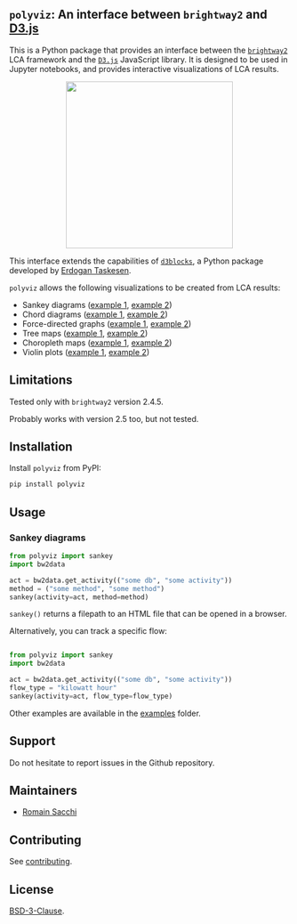 ## ``polyviz``: An interface between ``brightway2`` and [D3.js](https://d3js.org/)

This is a Python package that provides an interface between the
[`brightway2`](https://brightway.dev) LCA framework and the [`D3.js`](https://d3js.org) JavaScript library.
It is designed to be used in Jupyter notebooks, and provides
interactive visualizations of LCA results.

<div align="center">
<img src="https://github.com/romainsacchi/polyviz/raw/main/assets/chord_sample.png" height="300"/>
</div>

This interface extends the capabilities of  [``d3blocks``](https://github.com/d3blocks/d3blocks), a Python package developed
by [Erdogan Taskesen](https://github.com/erdogant).

``polyviz`` allows the following visualizations to be created from LCA results:
* Sankey diagrams ([example 1](https://htmlpreview.github.io/?https://github.com/romainsacchi/polyviz/blob/main/examples/sankey_1.html), [example 2](https://htmlpreview.github.io/?https://github.com/romainsacchi/polyviz/blob/main/examples/sankey_2.html))
* Chord diagrams ([example 1](https://htmlpreview.github.io/?https://github.com/romainsacchi/polyviz/blob/main/examples/chord_1.html), [example 2](https://htmlpreview.github.io/?https://github.com/romainsacchi/polyviz/blob/main/examples/chord_2.html))
* Force-directed graphs ([example 1](https://htmlpreview.github.io/?https://github.com/romainsacchi/polyviz/blob/main/examples/force_1.html), [example 2](https://htmlpreview.github.io/?https://github.com/romainsacchi/polyviz/blob/main/examples/force_2.html))
* Tree maps ([example 1](https://htmlpreview.github.io/?https://github.com/romainsacchi/polyviz/blob/main/examples/treemap_1.html), [example 2](https://htmlpreview.github.io/?https://github.com/romainsacchi/polyviz/blob/main/examples/treemap_2.html))
* Choropleth maps ([example 1](https://htmlpreview.github.io/?https://github.com/romainsacchi/polyviz/blob/main/examples/choro_1.html), [example 2](https://htmlpreview.github.io/?https://github.com/romainsacchi/polyviz/blob/main/examples/choro_2.html))
* Violin plots ([example 1](https://htmlpreview.github.io/?https://github.com/romainsacchi/polyviz/blob/main/examples/violin_1.html), [example 2](https://htmlpreview.github.io/?https://github.com/romainsacchi/polyviz/blob/main/examples/violin_2.html))

## Limitations

Tested only with ``brightway2`` version 2.4.5.

Probably works with version 2.5 too, but not tested.

## Installation

Install ``polyviz`` from PyPI:

```bash
pip install polyviz
```

Usage
-----

### Sankey diagrams

```python
from polyviz import sankey
import bw2data

act = bw2data.get_activity(("some db", "some activity"))
method = ("some method", "some method")
sankey(activity=act, method=method)
```

`sankey()` returns a filepath to an HTML file that can be opened in a browser.

Alternatively, you can track a specific flow:

```python

from polyviz import sankey
import bw2data

act = bw2data.get_activity(("some db", "some activity"))
flow_type = "kilowatt hour"
sankey(activity=act, flow_type=flow_type)
```

Other examples are available in the [examples](github.com/romainsacchi/polyviz/tree/master/examples) folder.

## Support

Do not hesitate to report issues in the Github repository.

## Maintainers

* [Romain Sacchi](https://github.com/romainsacchi)

## Contributing

See [contributing](https://github.com/romainsacchi/carculator/blob/master/CONTRIBUTING.md).

## License

[BSD-3-Clause](https://github.com/romainsacchi/polyviz/blob/master/LICENSE).
